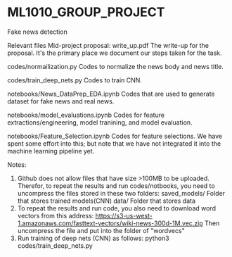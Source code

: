 # ML1010_GROUP_PROJECT
Fake news detection

Relevant files Mid-project proposal:
write_up.pdf
The write-up for the proposal. It's the primary place we document our steps taken for the task.

codes/normailization.py
Codes to normalize the news body and news title.

codes/train_deep_nets.py
Codes to train CNN.

notebooks/News_DataPrep_EDA.ipynb
Codes that are used to generate dataset for fake news and real news.

notebooks/model_evaluations.ipynb
Codes for feature extractions/engineering, model tranining, and model evaluation.

notebooks/Feature_Selection.ipynb
Codes for feature selections. We have spent some effort into this; but note that we have not integrated it into the machine learning pipeline yet.

Notes:
1. Github does not allow files that have size >100MB to be uploaded. Therefor, to repeat the results and run codes/notbooks, you need to uncompress the files stored in these two folders:
saved_models/
Folder that stores trained models(CNN)
data/
Folder that stores data
2. To repeat the results and run code, you also need to download word vectors from this address:
https://s3-us-west-1.amazonaws.com/fasttext-vectors/wiki-news-300d-1M.vec.zip
Then uncompress the file and put into the folder of "wordvecs"
3. Run training of deep nets (CNN) as follows:
python3 codes/train_deep_nets.py
